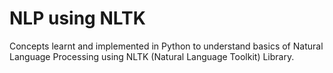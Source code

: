 # NLP using NLTK

Concepts learnt and implemented in Python to understand basics of Natural Language Processing using NLTK (Natural Language Toolkit) Library.
